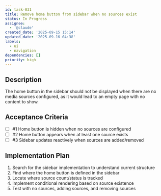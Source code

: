 ```yaml
---
id: task-031
title: Remove home button from sidebar when no sources exist
status: In Progress
assignee:
  - '@claude'
created_date: '2025-09-15 15:14'
updated_date: '2025-09-16 04:38'
labels:
  - ui
  - navigation
dependencies: []
priority: high
---
```


## Description

The home button in the sidebar should not be displayed when there are no media sources configured, as it would lead to an empty page with no content to show.

## Acceptance Criteria
<!-- AC:BEGIN -->
- [ ] #1 Home button is hidden when no sources are configured
- [ ] #2 Home button appears when at least one source exists
- [ ] #3 Sidebar updates reactively when sources are added/removed
<!-- AC:END -->

## Implementation Plan

1. Search for the sidebar implementation to understand current structure
2. Find where the home button is defined in the sidebar
3. Locate where source count/status is tracked
4. Implement conditional rendering based on source existence
5. Test with no sources, adding sources, and removing sources
